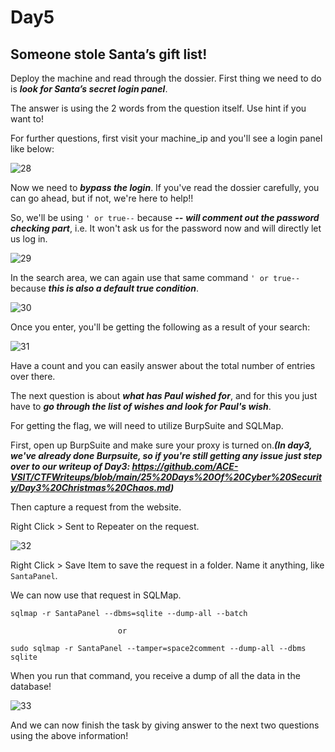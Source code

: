 # Day5

## Someone stole Santa’s gift list!

Deploy the machine and read through the dossier. First thing we need to do is ***look for Santa’s secret login panel***. 

The answer is using the 2 words from the question itself. Use hint if you want to!

For further questions, first visit your machine_ip and you'll see a login panel like below:

![28](https://user-images.githubusercontent.com/83836972/121699836-ecde0d00-caec-11eb-8e1c-e3afcebdf5e4.PNG)

Now we need to ***bypass the login***. If you've read the dossier carefully, you can go ahead, but if not, we're here to help!!

So, we'll be using  `' or true--` because ***--*** ***will comment out the password checking part***, i.e. It won't ask us for the password now and will directly let us log in.

![29](https://user-images.githubusercontent.com/83836972/121699864-f36c8480-caec-11eb-8515-8912996ab563.PNG)

In the search area, we can again use that same command `' or true--` because ***this is also a default true condition***. 

![30](https://user-images.githubusercontent.com/83836972/121699910-fd8e8300-caec-11eb-97a1-ace46ab77893.PNG)

Once you enter, you'll be getting the following as a result of your search:

![31](https://user-images.githubusercontent.com/83836972/121699931-05e6be00-caed-11eb-8af8-60d845fc97a0.PNG)

Have a count and you can easily answer about the total number of entries over there.

The next question is about ***what has Paul wished for***, and for this you just have to ***go through the list of wishes and look for Paul's wish***.

For getting the flag, we will need to utilize BurpSuite and SQLMap. 

First, open up BurpSuite and make sure your proxy is turned on.***(In day3, we've already done Burpsuite, so if you're still getting any issue just step over to our writeup of Day3:  https://github.com/ACE-VSIT/CTFWriteups/blob/main/25%20Days%20Of%20Cyber%20Security/Day3%20Christmas%20Chaos.md)*** 

Then capture a request from the website.

Right Click > Sent to Repeater on the request.

![32](https://user-images.githubusercontent.com/83836972/121699965-0f702600-caed-11eb-8ba6-87d726170b0c.PNG)

Right Click > Save Item to save the request in a folder. Name it anything, like `SantaPanel`.

We can now use that request in SQLMap.

`sqlmap -r SantaPanel --dbms=sqlite --dump-all --batch`

							or
							
`sudo sqlmap -r SantaPanel --tamper=space2comment --dump-all --dbms sqlite`

When you run that command, you receive a dump of all the data in the database! 


![33](https://user-images.githubusercontent.com/83836972/121699995-15fe9d80-caed-11eb-827d-0a500679fd14.PNG)

And we can now finish the task by giving answer to the next two questions using the above information!
